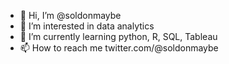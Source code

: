 - 👋 Hi, I’m @soldonmaybe
- 👀 I’m interested in data analytics
- 🌱 I’m currently learning python, R, SQL, Tableau
- 📫 How to reach me twitter.com/@soldonmaybe

<!---
soldonmaybe/soldonmaybe is a ✨ special ✨ repository because its `README.md` (this file) appears on your GitHub profile.
You can click the Preview link to take a look at your changes.
--->

